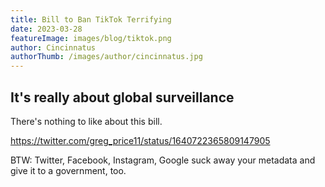 ```yaml
---
title: Bill to Ban TikTok Terrifying
date: 2023-03-28
featureImage: images/blog/tiktok.png
author: Cincinnatus
authorThumb: /images/author/cincinnatus.jpg
---
```


## It's really about global surveillance

There's nothing to like about this bill.

https://twitter.com/greg_price11/status/1640722365809147905

BTW: Twitter, Facebook, Instagram, Google suck away your metadata and give it to a government, too.